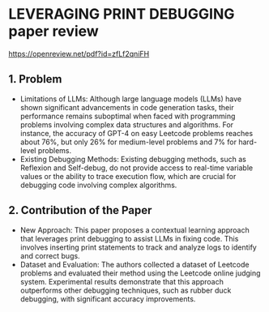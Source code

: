 # LEVERAGING PRINT DEBUGGING paper review

https://openreview.net/pdf?id=zfLf2qniFH

## 1. Problem
- Limitations of LLMs: Although large language models (LLMs) have shown significant advancements in code generation tasks, their performance remains suboptimal when faced with programming problems involving complex data structures and algorithms. For instance, the accuracy of GPT-4 on easy Leetcode problems reaches about 76%, but only 26% for medium-level problems and 7% for hard-level problems.
- Existing Debugging Methods: Existing debugging methods, such as Reflexion and Self-debug, do not provide access to real-time variable values or the ability to trace execution flow, which are crucial for debugging code involving complex algorithms.
## 2. Contribution of the Paper
- New Approach: This paper proposes a contextual learning approach that leverages print debugging to assist LLMs in fixing code. This involves inserting print statements to track and analyze logs to identify and correct bugs.
- Dataset and Evaluation: The authors collected a dataset of Leetcode problems and evaluated their method using the Leetcode online judging system. Experimental results demonstrate that this approach outperforms other debugging techniques, such as rubber duck debugging, with significant accuracy improvements.

